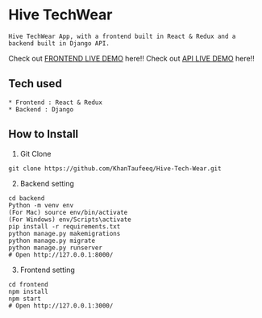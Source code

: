 # Hive TechWear
```
Hive TechWear App, with a frontend built in React & Redux and a backend built in Django API.
```
Check out [FRONTEND LIVE DEMO](https://taufeeq-hive-tech-wear.netlify.app/) here!!
Check out [API LIVE DEMO](https://tech-hive-ware-backend.onrender.com/) here!!
## Tech used
```
* Frontend : React & Redux
* Backend : Django
```
## How to Install
1. Git Clone
```
git clone https://github.com/KhanTaufeeq/Hive-Tech-Wear.git  
```
2. Backend setting
```
cd backend
Python -m venv env
(For Mac) source env/bin/activate
(For Windows) env/Scripts\activate
pip install -r requirements.txt
python manage.py makemigrations
python manage.py migrate
python manage.py runserver
# Open http://127.0.0.1:8000/
```
3. Frontend setting
```
cd frontend
npm install
npm start
# Open http://127.0.0.1:3000/
```

